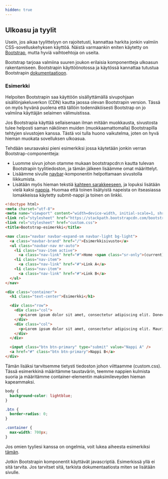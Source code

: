 ```yaml
---
hidden: true
---
```



## Ulkoasu ja tyylit

Usein, jos aikaa tyylittelyyn on rajoitetusti, kannattaa harkita jonkin valmiin CSS-sovelluskehyksen käyttöä. Näistä varmaankin eniten käytetty on [Bootstrap](https://getbootstrap.com/), mutta hyviä vaihtoehtoja on useita.

Bootstrap tarjoaa valmiina suuren joukon erilaisia komponentteja ulkoasun rakentamiseen. Bootstrapin käyttöönotossa ja käytössä kannattaa tutustua Bootstrapin [dokumentaatioon](https://getbootstrap.com/docs/4.5/getting-started/introduction/).

### Esimerkki

Helpoiten Bootstrapin saa käyttöön sisällyttämällä sivupohjaan sisällönjakeluverkon (CDN) kautta jaossa olevan Bootstrapin version. Tässä on myös hyvänä puolena että tällöin todennäköisesti Bootstrap on jo valmiina käyttäjän selaimen välimuistissa.

Jos Bootstrapia käyttää sellaisenaan ilman mitään muokkausta, sivustosta tulee helposti saman näköinen muiden (muokkaamattomalla) Bootstrapilla tehtyjen sivustojen kanssa. Tästä voi tulla huono vaikutelma, joten on hyvä hieman muokata sovelluksen ulkoasua.

Tehdään seuraavaksi pieni esimerkiksi jossa käytetään jonkin verran Bootstrap-componentteja:
- Luomme sivun johon otamme mukaan bootstrapcdn:n kautta tulevan Bootstrapin tyylitiedoston, ja tämän jälkeen lisäämme omat määrittelyt. 
- Lisäämme sivulle [navbar](https://getbootstrap.com/docs/4.5/components/navbar/)-komponentin helpottamaan sivustolla liikkumista. 
- Lisätään myös hieman tekstiä [kahteen sarakkeeseen](https://uxplanet.org/how-the-bootstrap-4-grid-works-a1b04703a3b7), ja lopuksi lisätään vielä kaksi [nappia](https://getbootstrap.com/docs/4.5/components/buttons/). Huomaa että toinen lisätyistä napeista on itseasiassa lomakkeissa käytetty submit-nappi ja toinen on linkki.

```html
<!doctype html>
<meta charset="utf-8">
<meta name="viewport" content="width=device-width, initial-scale=1, shrink-to-fit=no">
<link rel="stylesheet" href="https://stackpath.bootstrapcdn.com/bootstrap/4.5.0/css/bootstrap.min.css" integrity="sha384-9aIt2nRpC12Uk9gS9baDl411NQApFmC26EwAOH8WgZl5MYYxFfc+NcPb1dKGj7Sk" crossorigin="anonymous">
<link rel="stylesheet" href="custom.css">
<title>Bootstrap-esimerkki</title>

<nav class="navbar navbar-expand-sm navbar-light bg-light">
  <a class="navbar-brand" href="/">Esimerkkisivusto</a>
  <ul class="navbar-nav mr-auto">
    <li class="nav-item active">
      <a class="nav-link" href="#">Home <span class="sr-only">(current)</span></a>
    <li class="nav-item">
      <a class="nav-link" href="#">Link A</a>
    <li class="nav-item">
      <a class="nav-link" href="#">Link B</a>
  </ul>
</nav>

<div class="container">
  <h1 class="text-center">Esimerkki</h1>

  <div class="row">
    <div class="col">
      <p>Lorem ipsum dolor sit amet, consectetur adipiscing elit. Donec blandit massa at augue fringilla, eget semper tellus sollicitudin. Nam vestibulum felis vitae efficitur ultrices. Quisque mattis ligula nec congue tristique. Vivamus luctus blandit mi, in fringilla odio laoreet eleifend.
    </div>
    <div class="col">
      <p>Lorem ipsum dolor sit amet, consectetur adipiscing elit. Mauris a magna iaculis, pulvinar sem id, convallis turpis. Vestibulum rhoncus ex vestibulum imperdiet fermentum. Integer ultricies tristique nunc, ut fringilla tortor.
    </div>
  </div> 

  <input class="btn btn-primary" type="submit" value="Nappi A" />
  <a href="#" class="btn btn-primary">Nappi B</a>
</div>
```

Tämän lisäksi tarvitsemme tietysti tiedoston johon viittaamme (custom.css). Tässä esimerkkinä määritämme taustavärin, teemme nappien kulmista suoria ja määritämme container-elementin maksimileveyden hieman kapeammaksi.

```css
body {
  background-color: lightblue;
}

.btn {
  border-radius: 0;
}

.container {
  max-width: 700px;
}
```

Jos omien tyyliesi kanssa on ongelmia, voit lukea aiheesta esimerkiksi [tämän](https://uxplanet.org/how-to-customize-bootstrap-b8078a011203).



Jotkin Bootstrapin komponentit käyttävät javascriptiä. Esimerkissä yllä ei sitä tarvita. Jos tarvitset sitä, tarkista dokumentaatiosta miten se lisätään sivulle.

